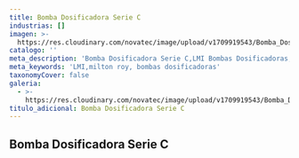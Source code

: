 ```yaml
---
title: Bomba Dosificadora Serie C
industrias: []
imagen: >-
  https://res.cloudinary.com/novatec/image/upload/v1709919543/Bomba_Dosificadora_Serie_C_bfnvux.png
catalogo: ''
meta_description: 'Bomba Dosificadora Serie C,LMI Bombas Dosificadoras, Milton Roy'
meta_keywords: 'LMI,milton roy, bombas dosificadoras'
taxonomyCover: false
galeria:
  - >-
    https://res.cloudinary.com/novatec/image/upload/v1709919543/Bomba_Dosificadora_Serie_C_bfnvux.png
titulo_adicional: Bomba Dosificadora Serie C
---
```


## **Bomba Dosificadora Serie C**
